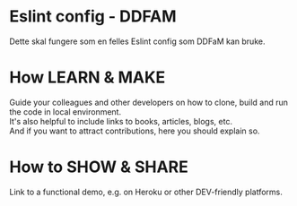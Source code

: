 Eslint config - DDFAM  
===================  

Dette skal fungere som en felles Eslint config som DDFaM kan bruke.  

# How LEARN & MAKE  
Guide your colleagues and other developers on how to clone, build and run the code in local environment.   
It's also helpful to include links to books, articles, blogs, etc.  
And if you want to attract contributions, here you should explain so.  

# How to SHOW & SHARE     
Link to a functional demo, e.g. on Heroku or other DEV-friendly platforms. 